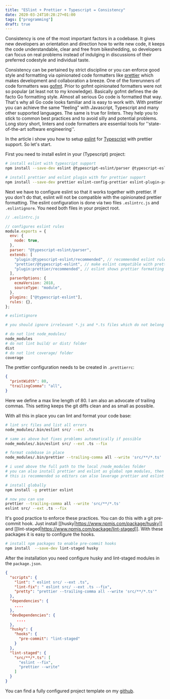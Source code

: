 ```yaml
---
title: "ESlint + Prettier + Typescript = Consistency"
date: 2020-03-24T10:28:27+01:00
tags: ["programming"]
draft: true
---
```



Consistency is one of the most important factors in a codebase. It
gives new developers an orientation and direction how to write new
code, it keeps the code understandable, clear and free from
bikeshedding, so developers can focus on real problems instead of
indulging in discussions of their preferred codestyle and individual
taste.

Consistency can be pertained by strict discipline or you can enforce
good style and formatting via opinionated code formatters like
[prettier](https://prettier.io) which makes development and
collaboration a breeze. One of the forerunners of code formatters was
[gofmt](https://golang.org/cmd/gofmt). Prior to gofmt opinionated
formatters were not so popular (at least not to my
knowledge). Basically gofmt defines the de facto Go formatting
style. Almost all serious Go code is formatted that way. That's why
all Go code looks familiar and is easy to work with. With prettier you
can achieve the same "feeling" with Javascript, Typescript and many
other supported languages. The same is true for linters. They help you
to stick to common best practices and to avoid silly and potential
problems. Long story short, linters and code formatters are essential
tools for ''state-of-the-art software engineering''.


In the article i show you how to setup [eslint](https://eslint.org/)
for [Typescript](https://www.typescriptlang.org/) with prettier
support. So let's start.

First you need to install eslint in your (Typescript) project:

```bash
# install eslint with typescript support
npm install --save-dev eslint @typescript-eslint/parser @typescript-eslint/eslint-plugin

# install prettier and eslint plugin with for prettier support
npm install --save-dev prettier eslint-config-prettier eslint-plugin-prettier
```

Next we have to configure eslint so that it works together with prettier. If you don't do that, eslint will not be compatible with the opinionated prettier formatting. The eslint configuration is done via two files `.eslintrc.js` and `.eslintignore`. You need both files in your project root.

```javascript
// .eslintrc.js

// configures eslint rules
module.exports = {
  env: {
    node: true,
  },
  parser: "@typescript-eslint/parser",
  extends: [
    "plugin:@typescript-eslint/recommended", // recommended eslint rules for typescript
    "prettier/@typescript-eslint", // make eslint compatible with prettier formatting
    "plugin:prettier/recommended", // eslint shows prettier formatting warnings. Must be always the last configuration.
  ],
  parserOptions: {
    ecmaVersion: 2018,
    sourceType: "module",
  },
  plugins: ["@typescript-eslint"],
  rules: {},
};
```

```bash
# eslintignore

# you should ignore irrelevant *.js and *.ts files which do not belong to you project

# do not lint node_modules/
node_modules
# do not lint build/ or dist/ folder
dist
# do not lint coverage/ folder
coverage
```

The prettier configuration needs to be created in `.prettierrc`:

```json
{
  "printWidth": 80,
  "trailingComma": "all",
}
```

Here we define a max line length of 80. I am also an advocate of trailing commas. This setting keeps the git diffs clean and as small as possible.

With all this in place you can lint and format your code base:

```bash
# lint src files and list all errors
node_modules/.bin/eslint src/ --ext .ts

# same as above but fixes problems automatically if possible
node_modules/.bin/eslint src/ --ext .ts --fix

# format codebase in place
node_modules/.bin/prettier --trailing-comma all --write 'src/**/*.ts'

# i used above the full path to the local /node_modules folder
# you can also install prettier and eslint as global npm modules, then you can use them directly
# this is recommended so editors can also leverage prettier and eslint

# install globally
npm install -g prettier eslint

# now you can use
prettier --trailing-comma all --write 'src/**/*.ts'
eslint src/ --ext .ts --fix
```

It's good practice to enforce these practices. You can do this with a git pre-commit hook. Just install [[husky|https://www.npmjs.com/package/husky]] and [[lint-staged|https://www.npmjs.com/package/lint-staged]]. With these packages it is easy to configure the hooks.

```bash
# install npm packages to enable pre-commit hooks
npm install  --save-dev lint-staged husky
```

After the installation you need configure husky and lint-staged modules in the `package.json`.

```json
{
  "scripts": {
    "lint": " eslint src/ --ext .ts",
    "lint-fix": " eslint src/ --ext .ts --fix",
    "pretty": "prettier --trailing-comma all --write 'src/**/*.ts'"
  },
  "dependencies": {
    ....
  },
  "devDependencies": {
     ....
  },
  "husky": {
    "hooks": {
      "pre-commit": "lint-staged"
    }
  },
  "lint-staged": {
    "src/**/*.ts": [
      "eslint --fix",
      "prettier --write"
    ]
  }
}
```

You can find a fully configured project template on my
[github](https://github.com/gerlacdt/graphql-example).
